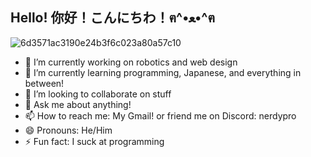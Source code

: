 ## Hello! 你好！こんにちわ！ฅ^•ﻌ•^ฅ
![6d3571ac3190e24b3f6c023a80a57c10](https://github.com/user-attachments/assets/fca4669e-6aa9-4b87-992d-678b2ecb017a)
- 🔭 I’m currently working on robotics and web design
- 🌱 I’m currently learning programming, Japanese, and everything in between!
- 👯 I’m looking to collaborate on stuff
- 💬 Ask me about anything!
- 📫 How to reach me: My Gmail! or friend me on Discord: nerdypro
- 😄 Pronouns: He/Him
- ⚡ Fun fact: I suck at programming
